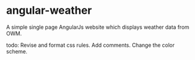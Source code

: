 # angular-weather
A simple single page AngularJs website which displays weather data from OWM. 



todo:
Revise and format css rules.
Add comments.
Change the color scheme.
